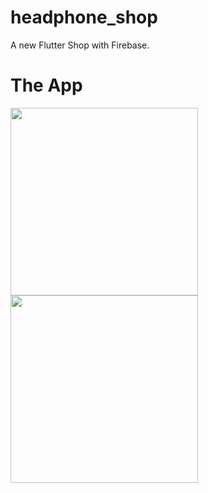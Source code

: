 # headphone_shop

A new Flutter Shop with Firebase.

# The App

<img src="https://user-images.githubusercontent.com/62328990/108582502-65666580-7366-11eb-8f52-e06d38905333.png" width="300" />
<img src="https://user-images.githubusercontent.com/62328990/108582505-68615600-7366-11eb-9fc4-4d0b4a0e1cb8.png" width="300" />

